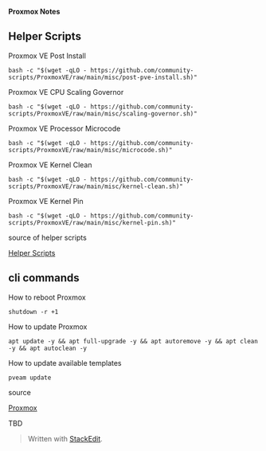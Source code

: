 
**Proxmox Notes**

## Helper Scripts

Proxmox VE Post Install

    bash -c "$(wget -qLO - https://github.com/community-scripts/ProxmoxVE/raw/main/misc/post-pve-install.sh)"


Proxmox VE CPU Scaling Governor

    bash -c "$(wget -qLO - https://github.com/community-scripts/ProxmoxVE/raw/main/misc/scaling-governor.sh)"

Proxmox VE Processor Microcode

    bash -c "$(wget -qLO - https://github.com/community-scripts/ProxmoxVE/raw/main/misc/microcode.sh)"

Proxmox VE Kernel Clean

    bash -c "$(wget -qLO - https://github.com/community-scripts/ProxmoxVE/raw/main/misc/kernel-clean.sh)"

Proxmox VE Kernel Pin

    bash -c "$(wget -qLO - https://github.com/community-scripts/ProxmoxVE/raw/main/misc/kernel-pin.sh)"

source of helper scripts

[Helper Scripts](https://community-scripts.github.io/Proxmox/)

## cli commands

How to reboot Proxmox

    shutdown -r +1

How to update Proxmox

    apt update -y && apt full-upgrade -y && apt autoremove -y && apt clean -y && apt autoclean -y

How to update available templates

    pveam update

source

[Proxmox](https://pve.proxmox.com/wiki/Linux_Container)

TBD



> Written with [StackEdit](https://stackedit.io/).


